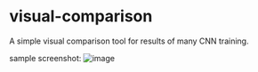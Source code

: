 # visual-comparison
A simple visual comparison tool for results of many CNN training.

sample screenshot:
![image](https://user-images.githubusercontent.com/3032568/145035388-c8698f16-dd48-4bdf-a4c6-4ae39ae2aaa7.png)
